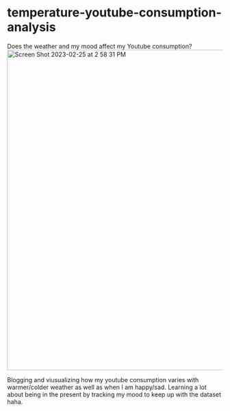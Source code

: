 # temperature-youtube-consumption-analysis
Does the weather and my mood affect my Youtube consumption?
<img width="747" alt="Screen Shot 2023-02-25 at 2 58 31 PM" src="https://user-images.githubusercontent.com/86984626/221377210-aefd09a7-6ab0-4cbb-93a3-e5c73c495442.png">

<p>Blogging and viusualizing how my youtube consumption varies with warmer/colder weather as well as when I am happy/sad. Learning a lot about being in the present by tracking my mood to keep up with the dataset haha.</p>
